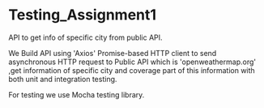 ﻿# Testing_Assignment1
API to get info of specific city from public API.

We Build API using 'Axios' Promise-based HTTP client to send asynchronous HTTP request to Public API which is 'openweathermap.org'
,get information of specific city and coverage part of this information with both unit and integration testing.

For testing we use Mocha testing library.


